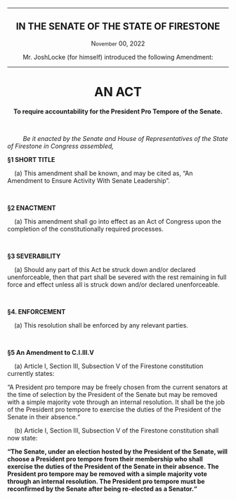 <div align="center">

---

<h2><b>IN THE SENATE OF THE STATE OF FIRESTONE</b></h2>

<p>N<small>ovember</small> 00, 2022</p>

Mr. JoshLocke (for himself) introduced the following Amendment:

---

<h1><b>AN ACT</b></h1>

**To require accountability for the President Pro Tempore of the Senate.**

</div>

<br/>

&nbsp;&nbsp;&nbsp;&nbsp;&nbsp;&nbsp;&nbsp;&nbsp; _Be it enacted by the Senate and House of Representatives of the State of Firestone in Congress assembled,_

**§1 SHORT TITLE**

&nbsp;&nbsp;&nbsp; (a) This amendment shall be known, and may be cited as, “An Amendment to Ensure Activity With Senate Leadership”.

<br/>

**§2 ENACTMENT**

&nbsp;&nbsp;&nbsp; (a) This amendment shall go into effect as an Act of Congress upon the completion of the constitutionally required processes.

<br/>

**§3 SEVERABILITY**

&nbsp;&nbsp;&nbsp; (a) Should any part of this Act be struck down and/or declared unenforceable, then that part shall be severed with the rest remaining in full force and effect unless all is struck down and/or declared unenforceable.


<br/>

**§4. ENFORCEMENT**

&nbsp;&nbsp;&nbsp; (a) This resolution shall be enforced by any relevant parties.


<br/>

**§5 An Amendment to C.I.III.V**

&nbsp;&nbsp;&nbsp; (a) Article I, Section III, Subsection V of the Firestone constitution currently states:

“A President pro tempore may be freely chosen from the current senators at the time of selection by the President of the Senate but may be removed with a simple majority vote through an internal resolution. It shall be the job of the President pro tempore to exercise the duties of the President of the Senate in their absence.“

&nbsp;&nbsp;&nbsp; (b) Article I, Section III, Subsection V of the Firestone constitution shall now state:

**“The Senate, under an election hosted by the President of the Senate, will choose a President pro tempore from their membership who shall exercise the duties of the President of the Senate in their absence. The President pro tempore may be removed with a simple majority vote through an internal resolution. The President pro tempore must be reconfirmed by the Senate after being re-elected as a Senator.“**

